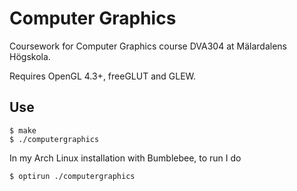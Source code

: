 # Computer Graphics

Coursework for Computer Graphics course DVA304 at Mälardalens Högskola.

Requires OpenGL 4.3+, freeGLUT and GLEW.

## Use

```
$ make
$ ./computergraphics
```

In my Arch Linux installation with Bumblebee, to run I do

```
$ optirun ./computergraphics
```
